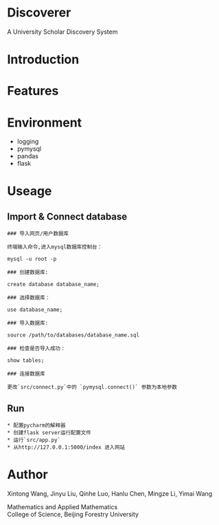 # Discoverer
A University Scholar Discovery System

# Introduction

# Features

# Environment
* logging 
* pymysql
* pandas
* flask

# Useage
## Import & Connect database
```
### 导入网页/用户数据库

终端输入命令,进入mysql数据库控制台：

mysql -u root -p

### 创建数据库:  

create database database_name;
    
### 选择数据库：

use database_name;

### 导入数据库:  

source /path/to/databases/database_name.sql

### 检查是否导入成功：

show tables;

### 连接数据库

更改`src/connect.py`中的 `pymysql.connect()` 参数为本地参数
```
## Run
```
* 配置pycharm的解释器
* 创建flask server运行配置文件
* 运行`src/app.py`
* 从http://127.0.0.1:5000/index 进入网站
```
# Author
Xintong Wang, Jinyu Liu, Qinhe Luo, Hanlu Chen, Mingze Li, Yimai Wang  

Mathematics and Applied Mathematics  
College of Science, Beijing Forestry University
